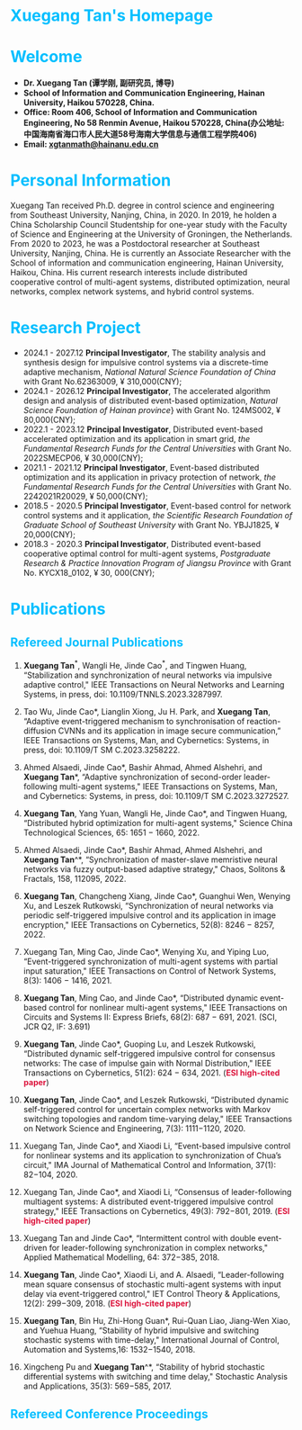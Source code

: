 # <font color=DeepSkyBlue>Xuegang Tan's  Homepage</font>

# <font color=DeepSkyBlue>Welcome</font>
 - **Dr. Xuegang Tan (谭学刚, 副研究员, 博导)**
 -  **School of Information and Communication Engineering, Hainan University, Haikou 570228, China.**
 -  **Office: Room 406, School of Information and Communication Engineering, No 58 Renmin Avenue, Haikou 570228, China(办公地址: 中国海南省海口市人民大道58号海南大学信息与通信工程学院406)**
 -  **Email: xgtanmath@hainanu.edu.cn**

# <font color=DeepSkyBlue> Personal Information</font>
  Xuegang Tan received Ph.D. degree in control science and engineering from Southeast University, Nanjing, China, in 2020. In 2019, he holden a China Scholarship Council Studentship for one-year study with the Faculty of Science and Engineering at the University of Groningen, the Netherlands. From  2020 to 2023, he was a Postdoctoral researcher at Southeast University, Nanjing, China. He is currently an Associate Researcher with the School of information and communication engineering, Hainan University, Haikou, China. His current research interests include distributed cooperative control of multi-agent systems, distributed optimization, neural networks, complex network systems, and hybrid control systems.

# <font color=DeepSkyBlue> Research Project</font>
 - 2024.1 - 2027.12   **Principal Investigator**, The stability analysis and synthesis design for impulsive control systems via a discrete-time adaptive mechanism, *National Natural Science Foundation of China* with Grant No.62363009, ¥ 310,000(CNY);
 - 2024.1 - 2026.12 **Principal Investigator**, The accelerated algorithm design and analysis of distributed event-based optimization, *Natural Science Foundation of Hainan province*} with Grant No. 124MS002, ¥ 80,000(CNY);
 - 2022.1 - 2023.12 **Principal Investigator**, Distributed event-based accelerated optimization and its application in smart grid, *the Fundamental Research Funds for the Central Universities* with Grant No. 2022SMECP06, ¥ 30,000(CNY);
 - 2021.1 - 2021.12 **Principal Investigator**, Event-based distributed optimization and its application in privacy protection of network, *the Fundamental Research Funds for the Central Universities* with Grant No. 2242021R20029, ¥ 50,000(CNY);
 - 2018.5 - 2020.5 **Principal Investigator**, Event-based control for network control systems and it application, *the Scientific Research Foundation of Graduate School of Southeast University* with Grant No. YBJJ1825, ¥ 20,000(CNY);	
 - 2018.3 - 2020.3 **Principal Investigator**, Distributed event-based cooperative optimal control for multi-agent systems, *Postgraduate Research & Practice Innovation Program of Jiangsu Province* with Grant No. KYCX18_0102, ¥ 30, 000(CNY);

# <font color=DeepSkyBlue> Publications</font>
## <font color=DeepSkyBlue> Refereed Journal Publications</font>
 1. **Xuegang Tan**${^*}$, Wangli He, Jinde Cao${^*}$, and Tingwen Huang, “Stabilization and synchronization of neural networks via impulsive adaptive control," IEEE Transactions on Neural Networks and Learning Systems, in press, doi: 10.1109/TNNLS.2023.3287997.

 2. Tao Wu, Jinde Cao*, Lianglin Xiong, Ju H. Park, and **Xuegang Tan**, “Adaptive event-triggered mechanism to synchronisation of reaction-diffusion CVNNs and its application in image secure communication,” IEEE Transactions on Systems, Man, and Cybernetics: Systems, in press, doi: 10.1109/T SM C.2023.3258222.

 4. Ahmed Alsaedi, Jinde Cao*, Bashir Ahmad, Ahmed Alshehri, and **Xuegang Tan***, “Adaptive synchronization of second-order leader-following multi-agent systems," IEEE Transactions on Systems, Man, and Cybernetics: Systems, in press, doi: 10.1109/T SM C.2023.3272527.

 5. **Xuegang Tan**, Yang Yuan, Wangli He, Jinde Cao*, and Tingwen Huang, “Distributed hybrid optimization for multi-agent systems," Science China Technological Sciences, 65: 1651 − 1660, 2022.

 6. Ahmed Alsaedi, Jinde Cao*, Bashir Ahmad, Ahmed Alshehri, and **Xuegang Tan**^*, “Synchronization of master-slave memristive neural networks via fuzzy output-based adaptive strategy," Chaos, Solitons & Fractals, 158, 112095, 2022.

 7. **Xuegang Tan**, Changcheng Xiang, Jinde Cao*, Guanghui Wen, Wenying Xu, and Leszek Rutkowski, “Synchronization of neural networks via periodic self-triggered impulsive control and its application in image encryption," IEEE Transactions on Cybernetics, 52(8): 8246 − 8257, 2022.

 8. Xuegang Tan, Ming Cao, Jinde Cao*, Wenying Xu, and Yiping Luo, “Event-triggered synchronization of multi-agent systems with partial input saturation," IEEE Transactions on Control of Network Systems, 8(3): 1406 − 1416, 2021.
 
 9. **Xuegang Tan**, Ming Cao, and Jinde Cao*, “Distributed dynamic event-based control for nonlinear multi-agent systems," IEEE Transactions on Circuits and Systems II: Express Briefs, 68(2): 687 − 691, 2021. (SCI, JCR Q2, IF:
3.691)
 10. **Xuegang Tan**, Jinde Cao*, Guoping Lu, and Leszek Rutkowski, “Distributed dynamic self-triggered impulsive control for consensus networks: The case of impulse gain with Normal Distribution," IEEE Transactions on Cybernetics, 51(2): 624 − 634, 2021. (<font color=Crimson>**ESI high-cited paper**</font>)

 11. **Xuegang Tan**, Jinde Cao*, and Leszek Rutkowski, “Distributed dynamic self-triggered control for uncertain complex networks with Markov switching topologies and random time-varying delay," IEEE Transactions on Network Science and Engineering, 7(3): 1111−1120, 2020.

 12. Xuegang Tan, Jinde Cao*, and Xiaodi Li, “Event-based impulsive control for nonlinear systems and its application to synchronization of Chua’s circuit," IMA Journal of Mathematical Control and Information, 37(1): 82−104, 2020.

 13. Xuegang Tan, Jinde Cao*, and Xiaodi Li, “Consensus of leader-following multiagent systems: A distributed event-triggered impulsive control strategy," IEEE Transactions on Cybernetics, 49(3): 792−801, 2019. (<font color=Crimson>**ESI high-cited paper**</font>)

 14. Xuegang Tan and Jinde Cao*, “Intermittent control with double event-driven for leader-following synchronization in complex networks," Applied Mathematical Modelling, 64: 372−385, 2018.

 15. **Xuegang Tan**, Jinde Cao*, Xiaodi Li, and A. Alsaedi, “Leader-following mean square consensus of stochastic multi-agent systems with input delay via event-triggered control," IET Control Theory & Applications, 12(2): 299−309, 2018. (<font color=Crimson>**ESI high-cited paper**</font>)
 
 16. **Xuegang Tan**, Bin Hu, Zhi-Hong Guan*, Rui-Quan Liao, Jiang-Wen Xiao, and Yuehua Huang, “Stability of hybrid impulsive and switching stochastic systems with time-delay," International Journal of Control, Automation and Systems,16: 1532−1540, 2018.
 
 17. Xingcheng Pu and **Xuegang Tan**^*, “Stability of hybrid stochastic differential systems with switching and time delay," Stochastic Analysis and Applications, 35(3): 569−585, 2017.

## <font color=DeepSkyBlue> Refereed Conference Proceedings</font>

